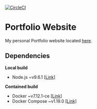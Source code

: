 [![CircleCI](https://circleci.com/gh/andyrichardson/portfolio-website/tree/master.svg?style=shield)](https://circleci.com/gh/andyrichardson/portfolio-website/tree/master) 

# Portfolio Website
My personal Portfolio website located [here](https://andythedeveloper.com).

## Dependencies
**Local build**
- Node.js ~v9.6.1 [[Link]](https://nodejs.org/en/download/)

**Contained build**
- Docker ~v7.12.1-ce [[Link]](https://docs.docker.com/install/linux/docker-ce/centos/)
- Docker Compose ~v1.19.0 [[Link]](https://docs.docker.com/compose/install/)
